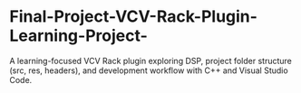 # Final-Project-VCV-Rack-Plugin-Learning-Project-
A learning-focused VCV Rack plugin exploring DSP, project folder structure (src, res, headers), and development workflow with C++ and Visual Studio Code.
